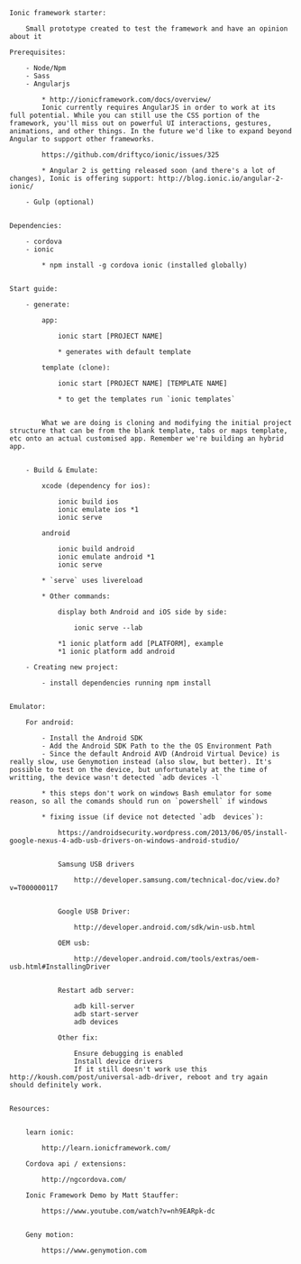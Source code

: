 	
	Ionic framework starter:

		Small prototype created to test the framework and have an opinion about it

	Prerequisites:

		- Node/Npm
		- Sass
		- Angularjs

			* http://ionicframework.com/docs/overview/
			Ionic currently requires AngularJS in order to work at its full potential. While you can still use the CSS portion of the framework, you'll miss out on powerful UI interactions, gestures, animations, and other things. In the future we'd like to expand beyond Angular to support other frameworks.
			
			https://github.com/driftyco/ionic/issues/325

			* Angular 2 is getting released soon (and there's a lot of changes), Ionic is offering support: http://blog.ionic.io/angular-2-ionic/

		- Gulp (optional)


	Dependencies:

		- cordova
		- ionic

			* npm install -g cordova ionic (installed globally)


	Start guide:
	
		- generate:

			app:

				ionic start [PROJECT NAME]	

				* generates with default template

			template (clone):

				ionic start [PROJECT NAME] [TEMPLATE NAME]

				* to get the templates run `ionic templates`


			What we are doing is cloning and modifying the initial project structure that can be from the blank template, tabs or maps template, etc onto an actual customised app. Remember we're building an hybrid app.


		- Build & Emulate:

			xcode (dependency for ios):

				ionic build ios
				ionic emulate ios *1
				ionic serve

			android

				ionic build android
				ionic emulate android *1
				ionic serve

			* `serve` uses livereload

			* Other commands:

				display both Android and iOS side by side:

					ionic serve --lab

				*1 ionic platform add [PLATFORM], example
				*1 ionic platform add android

		- Creating new project:

			- install dependencies running npm install

	
	Emulator:

		For android:

			- Install the Android SDK
			- Add the Android SDK Path to the the OS Environment Path
			- Since the default Android AVD (Android Virtual Device) is really slow, use Genymotion instead (also slow, but better). It's possible to test on the device, but unfortunately at the time of writting, the device wasn't detected `adb devices -l`

			* this steps don't work on windows Bash emulator for some reason, so all the comands should run on `powershell` if windows

			* fixing issue (if device not detected `adb  devices`):

				https://androidsecurity.wordpress.com/2013/06/05/install-google-nexus-4-adb-usb-drivers-on-windows-android-studio/


				Samsung USB drivers
				
					http://developer.samsung.com/technical-doc/view.do?v=T000000117


				Google USB Driver:

					http://developer.android.com/sdk/win-usb.html

				OEM usb:

					http://developer.android.com/tools/extras/oem-usb.html#InstallingDriver


				Restart adb server:

					adb kill-server
					adb start-server
					adb devices

				Other fix:

					Ensure debugging is enabled
					Install device drivers
					If it still doesn't work use this http://koush.com/post/universal-adb-driver, reboot and try again should definitely work.


	Resources:


		learn ionic:

			http://learn.ionicframework.com/

		Cordova api / extensions:

			http://ngcordova.com/

		Ionic Framework Demo by Matt Stauffer:

			https://www.youtube.com/watch?v=nh9EARpk-dc


		Geny motion:

			https://www.genymotion.com
